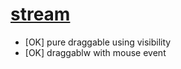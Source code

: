 # [stream](https://github.com/jlongyam/stream)

- [OK] pure draggable using visibility
- [OK] draggablw with mouse event
